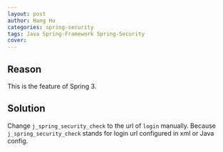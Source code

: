 ```yaml
---
layout: post
author: Hang Hu
categories: spring-security
tags: Java Spring-Framework Spring-Security 
cover: 
---
```


## Reason

This is the feature of Spring 3.
## Solution

Change `j_spring_security_check` to the url of `login` manually. Because `j_spring_security_check` stands for login url configured in xml or Java config.
